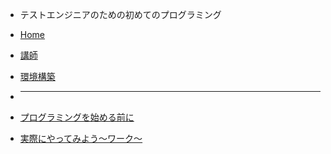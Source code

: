 <!-- docs/_sidebar.md -->

* テストエンジニアのための初めてのプログラミング

* [Home](/)
* [講師](/instructor.md)
* [環境構築](/env.md)
* <hr>
* [プログラミングを始める前に](/introduction.md)
* [実際にやってみよう～ワーク～](/work.md)